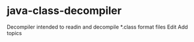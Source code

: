 # java-class-decompiler
Decompiler intended to readin and decompile *.class format files Edit
Add topics












